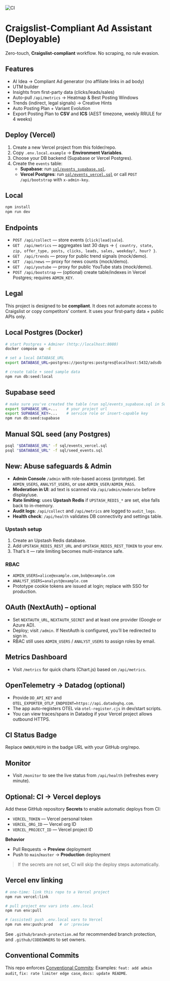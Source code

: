 ![CI](https://github.com/OWNER/REPO/actions/workflows/ci.yml/badge.svg)
# Craigslist-Compliant Ad Assistant (Deployable)

Zero-touch, **Craigslist-compliant** workflow. No scraping, no rule evasion.

## Features
- AI Idea → Compliant Ad generator (no affiliate links in ad body)
- UTM builder
- Insights from first-party data (clicks/leads/sales)
- Auto-pull `/api/metrics` → Heatmap & Best Posting Windows
- Trends (indirect, legal signals) → Creative Hints
- Auto Posting Plan + Variant Evolution
- Export Posting Plan to **CSV** and **ICS** (AEST timezone, weekly RRULE for 4 weeks)

## Deploy (Vercel)
1. Create a new Vercel project from this folder/repo.
2. Copy `.env.local.example` → **Environment Variables**.
3. Choose your DB backend (Supabase or Vercel Postgres).
4. Create the `events` table:
   - **Supabase**: run [`sql/events_supabase.sql`](sql/events_supabase.sql).
   - **Vercel Postgres**: run [`sql/events_vercel.sql`](sql/events_vercel.sql) or call `POST /api/bootstrap` with `x-admin-key`.

## Local
```bash
npm install
npm run dev
```

## Endpoints
- `POST /api/collect` — store events (`click|lead|sale`).
- `GET  /api/metrics` — aggregates last 30 days → `{ country, state, zip, offer_type, posts, clicks, leads, sales, weekday?, hour? }`.
- `GET  /api/trends`  — proxy for public trend signals (mock/demo).
- `GET  /api/news`    — proxy for news counts (mock/demo).
- `GET  /api/youtube` — proxy for public YouTube stats (mock/demo).
- `POST /api/bootstrap` — (optional) create table/indexes in Vercel Postgres; requires `ADMIN_KEY`.

## Legal
This project is designed to be **compliant**. It does not automate access to Craigslist
or copy competitors’ content. It uses your first‑party data + public APIs only.

## Local Postgres (Docker)
```bash
# start Postgres + Adminer (http://localhost:8080)
docker compose up -d

# set a local DATABASE_URL
export DATABASE_URL=postgres://postgres:postgres@localhost:5432/adsdb

# create table + seed sample data
npm run db:seed:local
```

## Supabase seed
```bash
# make sure you've created the table (run sql/events_supabase.sql in Supabase)
export SUPABASE_URL=...    # your project url
export SUPABASE_KEY=...    # service role or insert-capable key
npm run db:seed:supabase
```

## Manual SQL seed (any Postgres)
```bash
psql "$DATABASE_URL" -f sql/events_vercel.sql
psql "$DATABASE_URL" -f sql/seed_events.sql
```


## New: Abuse safeguards & Admin
- **Admin Console** `/admin` with role-based access (prototype). Set `ADMIN_USERS`, `ANALYST_USERS`, or use `ADMIN_USER/ADMIN_PASS`.
- **Moderation in UI**: ad text is scanned via `/api/admin/moderate` before display/use.
- **Rate limiting**: uses **Upstash Redis** if `UPSTASH_REDIS_*` are set, else falls back to in-memory.
- **Audit logs**: `/api/collect` and `/api/metrics` are logged to `audit_logs`.
- **Health check**: `/api/health` validates DB connectivity and settings table.

### Upstash setup
1. Create an Upstash Redis database.
2. Add `UPSTASH_REDIS_REST_URL` and `UPSTASH_REDIS_REST_TOKEN` to your env.
3. That’s it — rate limiting becomes multi-instance safe.

### RBAC
- `ADMIN_USERS=alice@example.com,bob@example.com`
- `ANALYST_USERS=analyst@example.com`
- Prototype cookie tokens are issued at login; replace with SSO for production.


## OAuth (NextAuth) – optional
- Set `NEXTAUTH_URL`, `NEXTAUTH_SECRET` and at least one provider (Google or Azure AD).
- Deploy; visit `/admin`. If NextAuth is configured, you’ll be redirected to sign in.
- RBAC still uses `ADMIN_USERS` / `ANALYST_USERS` to assign roles by email.

## Metrics Dashboard
- Visit `/metrics` for quick charts (Chart.js) based on `/api/metrics`.

## OpenTelemetry → Datadog (optional)
- Provide `DD_API_KEY` and `OTEL_EXPORTER_OTLP_ENDPOINT=https://api.datadoghq.com`.
- The app auto-registers OTEL via `otel-register.cjs` in dev/start scripts.
- You can view traces/spans in Datadog if your Vercel project allows outbound HTTPS.


## CI Status Badge
Replace `OWNER/REPO` in the badge URL with your GitHub org/repo.

## Monitor
- Visit `/monitor` to see the live status from `/api/health` (refreshes every minute).

## Optional: CI → Vercel deploys
Add these GitHub repository **Secrets** to enable automatic deploys from CI:

- `VERCEL_TOKEN` — Vercel personal token
- `VERCEL_ORG_ID` — Vercel org ID
- `VERCEL_PROJECT_ID` — Vercel project ID

**Behavior**
- Pull Requests → **Preview** deployment
- Push to `main`/`master` → **Production** deployment

> If the secrets are not set, CI will skip the deploy steps automatically.


## Vercel env linking
```bash
# one-time: link this repo to a Vercel project
npm run vercel:link

# pull project env vars into .env.local
npm run env:pull

# (assisted) push .env.local vars to Vercel
npm run env:push:prod   # or :preview
```
See `.github/branch-protection.md` for recommended branch protection, and `.github/CODEOWNERS` to set owners.


## Conventional Commits
This repo enforces [Conventional Commits](https://www.conventionalcommits.org/):
Examples: `feat: add admin audit`, `fix: rate limiter edge case`, `docs: update README`.
